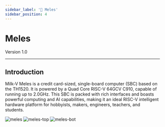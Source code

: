 ```yaml
---
sidebar_label: '🦡 Meles'
sidebar_position: 4
---
```


# Meles

Version 1.0 

-------------------------
## Introduction
Milk-V Meles is a credit card-sized, single-board computer (SBC) based on the TH1520. It is powered by a Quad Core RISC-V 64GCV C910, capable of running up to 2.0GHz. This SBC is packed with rich interfaces and boasts powerful computing and AI capabilities, making it an ideal RISC-V intelligent hardware platform for hobbyists, makers, engineers, teachers, and students.
  
  
![meles](/docs/meles/meles.webp)
![meles-top](/docs/meles/meles-top.webp)
![meles-bot](/docs/meles/meles-bot.webp)
